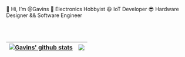 👋 Hi, I’m @Gavins 
👀 Electronics Hobbyist
😃 IoT Developer
😎 Hardware Designer && Software Engineer


\
&nbsp;


| <a href="https://github.com/GavinsMJ"><img align="center" src="https://github-readme-stats.vercel.app/api?username=GavinsMJ&count_private=true&show_icons=true&hide=prs,issues&hide_border=false&theme=tokyonight" alt="Gavins' github stats" /></a> | <a href="https://github.com/GavinsMJ"><img align="center" src="https://github-readme-stats.vercel.app/api/top-langs/?username=GavinsMJ&langs_count=10&layout=compact&theme=radical" /></a> |
| ------------- | ------------- |

  <!-- ### ⚡ GitHub Stats
  [![Github Stats](https://github-readme-stats.vercel.app/api?username=GavinsMJ&count_private=true&show_icons=true&hide=prs,issues&hide_border=false&theme=tokyonight)](https://github.com/anuraghazra/github-readme-stats)

  ### Top Languages
[![Top Langs](https://github-readme-stats.vercel.app/api/top-langs/?username=GavinsMJ&langs_count=10&layout=compact&theme=radical)](https://github.com/anuraghazra/github-readme-stats) -->

<!-- ### Wakatime Stats
[![willianrod's wakatime stats](https://github-readme-stats.vercel.app/api/wakatime?username=GavinsMJ&layout=compact&theme=radical)](https://github.com/anuraghazra/github-readme-stats) -->


<!---
GavinsMJ/GavinsMJ is a ✨ special ✨ repository because its `README.md` (this file) appears on your GitHub profile.
You can click the Preview link to take a look at your changes.
--->
